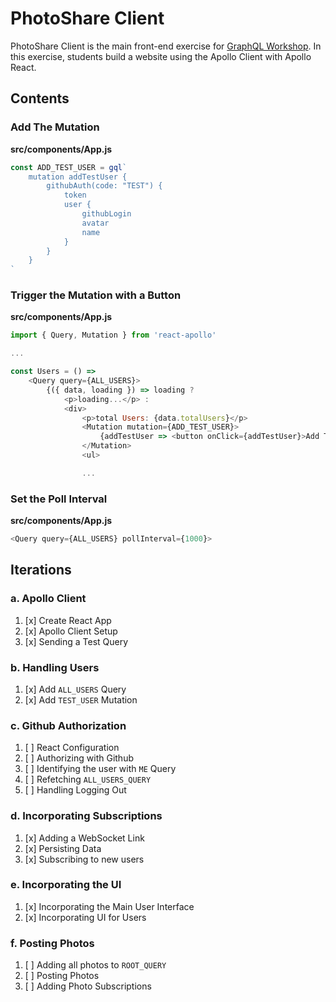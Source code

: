 PhotoShare Client
===============
PhotoShare Client is the main front-end  exercise for [GraphQL Workshop](https://www.graphqlworkshop.com). In this exercise, students build a website using the Apollo Client with Apollo React.

Contents
---------------

### Add The Mutation

__src/components/App.js__
```javascript
const ADD_TEST_USER = gql`
    mutation addTestUser {
        githubAuth(code: "TEST") {
            token
            user {  
                githubLogin
                avatar
                name
            }
        }
    }
`
```

### Trigger the Mutation with a Button

__src/components/App.js__
```javascript
import { Query, Mutation } from 'react-apollo'

...

const Users = () =>
    <Query query={ALL_USERS}>
        {({ data, loading }) => loading ?
            <p>loading...</p> :
            <div>
                <p>total Users: {data.totalUsers}</p>
                <Mutation mutation={ADD_TEST_USER}>
                    {addTestUser => <button onClick={addTestUser}>Add Test User</button>}
                </Mutation>
                <ul>

                ...

```

### Set the Poll Interval

__src/components/App.js__
```javascript
<Query query={ALL_USERS} pollInterval={1000}>
```


Iterations
---------------

### a. Apollo Client

1. [x] Create React App
2. [x] Apollo Client Setup
3. [x] Sending a Test Query

### b. Handling Users

1. [x] Add `ALL_USERS` Query
2. [x] Add `TEST_USER` Mutation

### c. Github Authorization

1. [ ] React Configuration
2. [ ] Authorizing with Github
3. [ ] Identifying the user with `ME` Query
4. [ ] Refetching `ALL_USERS_QUERY`
5. [ ] Handling Logging Out

### d. Incorporating Subscriptions

1. [x] Adding a WebSocket Link
2. [x] Persisting Data
3. [x] Subscribing to new users

### e. Incorporating the UI

1. [x] Incorporating the Main User Interface
2. [x] Incorporating UI for Users

### f. Posting Photos

1. [ ] Adding all photos to `ROOT_QUERY`
2. [ ] Posting Photos
3. [ ] Adding Photo Subscriptions
